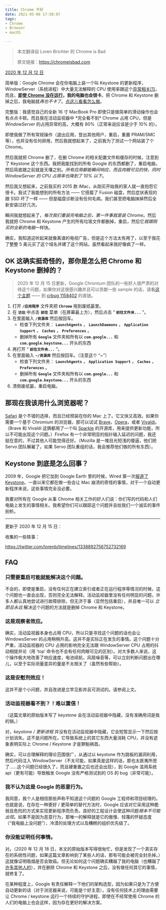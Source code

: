 ```yaml
---
title: Chrome 不好
date: 2021-05-06 17:58:07
tags:
- Chrome
- Browser
- macOS

---
```


> 本文翻译自 Loren Brichter 的 Chrome is Bad
>
> 原文链接：https://chromeisbad.com

[2020 年 12 月 12 日](https://twitter.com/lorenb/status/1337832978253230081)

简单版：Google Chrome 会在你电脑上装一个叫 Keystone 的更新程序，WindowServer（系统进程）中大量无法解释的 CPU 使用率跟这个[异常相关](https://twitter.com/lorenb/timelines/1338892756752732169)[[1]](#hiding)，而且，<u>**即使 Chrome 没在运行**</u>**，我的电脑也会很卡**。把 Chrome 和 Keystone 删掉之后，我电脑就*再也不卡了*。[点这儿看看怎么做](#delete)。

完整版：我感觉自己的全新 16 寸 MacBook Pro 即使只是做简单的滑动操作也会有点点卡顿。而且我在活动监视器中 \*完全看不到\* Chrome 占用 CPU，但是 *WindowServer* 的占用异常的高，大概有 80%（正常来说应该是少于 10% 的）。

即使我做了所有常规操作（退出应用，登出其他用户，重启，重置 PRAM/SMC 等），也并没有任何卵用，然后我就想起来了，之前我为了测试一个网站装了个 Chrome。

然后我就把 Chrome 删了，在删 Chrome 的相关配置文件和缓存的时候，注意到了 Keystone 这个东西。我把我能找到的所有 Google 的东西都删了，重启电脑，然后简直跟之前就是天壤之别。*所有应用都能瞬间响应，而且肉眼可见的快，同时 WindowServer 的 CPU 占用率也降到了 10% 以下*。

然后我又想起来，之前我买的 2015 款 iMac，从刚买开始我的家人就一直抱怨它很卡。我试了我能想到的所有方法 —— 它搭载了 Fusion 磁盘，然后症状表现的跟 SSD 坏了一样 —— 但是磁盘诊断没有任何毛病。我们甚至把电脑抹掉然后全新安装过好几次。

瞬间我就想起来了，*每次我们重装完电脑之后，第一件事就是装 Chrome*。然后我就把 Chrome 和 Keystone 产生的所有垃圾文件都删掉，重启，然后它*就跟刚买的全新的电脑*一样快。

确实，我知道这听起来就像离谱的电视广告，但是这个方法太有用了，以至于我花了整整 5 美元买了这个域名并建了这个网站，虽然看起来我好像疯了一样。

## <a name="delete"></a>OK 这确实挺奇怪的，那你是怎么把 Chrome 和 Keystone 删掉的？

> 2020 年 12 月 15 日更新，Google Chromium 团队的一些好人很严肃的对待这个问题，如果你对这很感兴趣并且可以贡献一些 sample 的话，请看[这个主题](https://twitter.com/lorenb/status/1339364446305710088) —— 到 [crbug 1158402](https://bugs.chromium.org/p/chromium/issues/detail?id=1158402#c18) 的直链。

1. 打开 **`/应用程序`** 文件夹把 **`Chrome`** 拖到废纸篓里。
2. 在 **`访达`** 中点击 **`前往`** 菜单（在屏幕最上方），然后点击 “ **`前往文件夹...`** ”。
3. 在里面输入 **`/资源库`** 然后按回车。
   - 检查下列文件夹： **`LaunchAgents`** ， **`LaunchDaemons`** ， **`Application Support`** ， **`Caches`** ， **`Preferences`** 。
   - 删掉所有 **`Google`** 文件夹和所有以 **`com.google...`** 和 **`com.google.keystone...`** 开头的东西
4. 再打开 “ **`前往文件夹...`** ”。
5. 在里面输入 **`~/资源库`** 然后按回车。（注意这个 “~”）
   - 检查下列文件夹： **`LaunchAgents`** ， **`Application Support`** ， **`Caches`** ， **`Preferences`** 。
   - 删掉所有 **`Google`** 文件夹和所有以 **`com.google...`** 和 **`com.google.keystone...`** 开头的东西
6. 清倒废纸篓，重启电脑。

## 那现在我该用什么浏览器呢？

[Safari](https://www.apple.com/safari/) 是个不错的选择，而且已经预装在你的 Mac 上了。它又快又高效。如果你需要一个基于 Chromium 的浏览器，那可以试试 [Brave](https://brave.com/)，[Opera](https://www.opera.com/)，或者 [Vivaldi](https://vivaldi.com/)。（Brave 和 Vivaldi 这俩都用了一个叫 [Sparkle](https://sparkle-project.org/) 的开源库，用来提供更新功能，所以不可能出现这个问题。）Firefox 有一个非常明显的指针输入延迟的问题，我还挺在意的，不过其他人可能觉得还好。（Mozilla 是一堆目光短浅的傻逼，他们把 Servo 团队解雇了。如果 Servo 团队重组的话，我会推荐他们做的所有东西）。

## Keystone 到底是怎么回事？

2009 年，Google 把它加到 Google Earth 里的时候，Wired 第一次[报道了 Keystone](https://www.wired.com/2009/02/why-googles-sof/)。一直以来它都在做一些会让 Mac 崩溃的奇怪的事情，对于一个自动更新程序来说，这些事情完全没必要。

我要对所有在 Google 从事 Chrome 相关工作的好人们说：你们写的代码和人们电脑上发生的事情相关。我希望你们可以跟踪这个问题并且给我们一个诚实的事件剖析。

------

更新于 2020 年 12 月 15 日：

收集的一些轶事：

https://twitter.com/lorenb/timelines/1338892756752732169

## FAQ

### 只需要重启可能就能解决这个问题。

不会的，即使是重启，没有任何正在建立索引或者正在运行程序等情况的时候，这个问题也一直会出现，否则完全无法解释。活动监视器里没有任何明显的问题，许多人都认真地尝试进行故障排除，但无济于事（显然包括重启），并且唯一可以 *立即且永远* 解决这个问题的方法就是删掉 Chrome 和 Keystone。

### 这是观察者效应。

确实，活动监视器本身也占用 CPU，所以只是寻找这个问题的话也会让 WindowsServer 的占用稍稍升高。这并不是实际正在发生的事情。这个问题十分严重，活动监视器的 CPU 占用的影响完全无法跟 WindowServer CPU 占用的抖动相提并论（用 ‘top’ 命令也不会有任何肉眼可见的区别）。对大多数人来说，这个操作极大地改善了响应速度，电池续航，风扇噪音等，可以立刻判断问题出在哪儿，以至于实际测量差异的量是不太相关了（虽然有些帮助）。

### 这是安慰剂效应！

这并不是个小问题，并且改进是立竿见影并且可测试的。请参阅上文。

### 活动监视器看不到？！难以置信！

（这篇文章的原始版本写了 keystone 会在活动监视器中隐藏，没有准确用词是我的锅。）

对，*keystone / 更新进程* 并没有在活动监视器中隐藏，它会短暂显示一下然后按计划消失。这不是问题所在。它导致系统上的其它东西大量消耗 CPU，并没有迹象表明实际上 Chrome / Keystone 才是罪魁祸首。

确实，可以合理解释的理论范围很广，从通过以 keystone 作为跳板的漏洞利用，然后代码注入 WindowServer（不太可能，如果真是这样的话，那也太匪夷所思了……这个问题已经很久了，而且硬重置之后也还会出现），到 Google 滥用系统 api（更有可能）导致触发 Google 没有严格测试到的 OS 的 bug（非常可能）。

### 我不认为这是 Google 的恶意行为。

我同意，我个人是相信那些声称不知道这个问题的 Google 工程师和项目经理的。也就是说，在存在一种更好 / 更简单的替代方法时，Google 应该对它采用这种脆弱且危险的方式来实现更新程序而负责。良好的工程设计会使这种问题*根本不可能出现*。如果不是因为恶意行为，那唯一的解释就是它的傲慢、轻蔑的怀疑态度（“我电脑上没问题”）、冷漠的处理方式以及糟糕的组织优先级了。

### 你没能证明任何事情。

对。（2020 年 12 月 18 日，本文的原始版本写得很匆忙，但是发现了一个真实存在的系统性问题，如果这篇文章影响到了某些人的话，那有可能会被完全封杀掉。）这就像证明吸烟是否会致癌。但无论如何这个问题确实糟蹋了我的电脑（也糟蹋了[许多其他人的](https://twitter.com/lorenb/timelines/1338892756752732169)），并在删除 Chrome 和 Keystone 之后，没有做任何其它的事情，就修复了。

在某种程度上，Google 有责任解释一下他们的架构选型，因为如果只是为了方便自动更新的话（对于浏览器来说，可能是个好主意），没有任何技术上的理由需要让 Chrome / keystone 运行一个持续的守护进程，即使在不经常使用 Chrome 的人们的电脑上也会这样，因为存在更好的解决方案。

